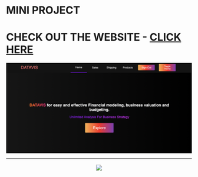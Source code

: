 # MINI PROJECT

# CHECK OUT THE WEBSITE - [CLICK HERE](https://mini-project-indol.vercel.app/)

<p align="center">
  <a href="https://mini-project-indol.vercel.app/" target="blank"><img align="center" src="Screenshot 2022-05-18 at 7.35.31 PM.png" alt="DATAVIS" /></a>
</p>

---

<p align="center">
  <img style='border:2px solid #FFFFFF' src="/datavis.gif">
</p>
